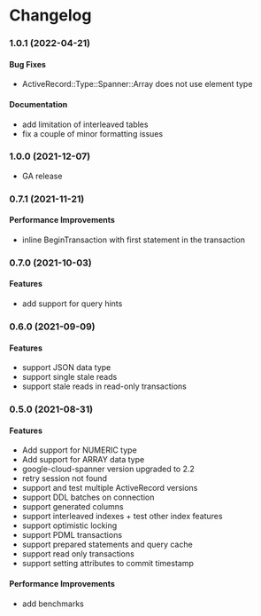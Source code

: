 # Changelog

### 1.0.1 (2022-04-21)

#### Bug Fixes

* ActiveRecord::Type::Spanner::Array does not use element type

#### Documentation

* add limitation of interleaved tables
* fix a couple of minor formatting issues

### 1.0.0 (2021-12-07)

* GA release

### 0.7.1 (2021-11-21)

#### Performance Improvements

* inline BeginTransaction with first statement in the transaction

### 0.7.0 (2021-10-03)

#### Features

* add support for query hints

### 0.6.0 (2021-09-09)

#### Features

* support JSON data type
* support single stale reads
* support stale reads in read-only transactions

### 0.5.0 (2021-08-31)

#### Features

* Add support for NUMERIC type
* Add support for ARRAY data type
* google-cloud-spanner version upgraded to 2.2
* retry session not found
* support and test multiple ActiveRecord versions
* support DDL batches on connection
* support generated columns
* support interleaved indexes + test other index features
* support optimistic locking
* support PDML transactions
* support prepared statements and query cache
* support read only transactions
* support setting attributes to commit timestamp

#### Performance Improvements

* add benchmarks
